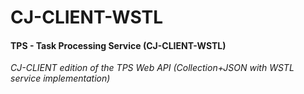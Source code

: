 # CJ-CLIENT-WSTL

#### TPS - Task Processing Service (CJ-CLIENT-WSTL)

*CJ-CLIENT edition of the TPS Web API (Collection+JSON with WSTL service implementation)*

